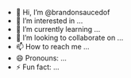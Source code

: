 - 👋 Hi, I’m @brandonsaucedof
- 👀 I’m interested in ...
- 🌱 I’m currently learning ...
- 💞️ I’m looking to collaborate on ...
- 📫 How to reach me ...
- 😄 Pronouns: ...
- ⚡ Fun fact: ...

<!---
brandonsaucedof/brandonsaucedof is a ✨ special ✨ repository because its `README.md` (this file) appears on your GitHub profile.
You can click the Preview link to take a look at your changes.
--->
